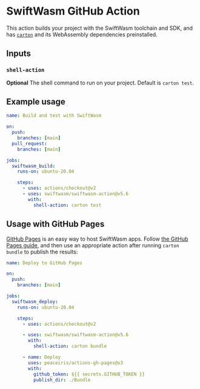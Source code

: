# SwiftWasm GitHub Action

This action builds your project with the SwiftWasm toolchain and SDK, and has [`carton`](https://carton.dev) and its WebAssembly dependencies preinstalled.

## Inputs

### `shell-action`

**Optional** The shell command to run on your project. Default is `carton test`.

## Example usage

```yml
name: Build and test with SwiftWasm

on:
  push:
    branches: [main]
  pull_request:
    branches: [main]

jobs:
  swiftwasm_build:
    runs-on: ubuntu-20.04

    steps:
      - uses: actions/checkout@v2
      - uses: swiftwasm/swiftwasm-action@v5.6
        with:
          shell-action: carton test
```

## Usage with GitHub Pages

[GitHub Pages](https://pages.github.com/) is an easy way to host SwiftWasm apps. Follow [the GitHub Pages guide](https://guides.github.com/features/pages/), and then use an appropriate action after running `carton bundle` to publish the results:

```yml
name: Deploy to GitHub Pages

on:
  push:
    branches: [main]

jobs:
  swiftwasm_deploy:
    runs-on: ubuntu-20.04

    steps:
      - uses: actions/checkout@v2

      - uses: swiftwasm/swiftwasm-action@v5.6
        with:
          shell-action: carton bundle

      - name: Deploy
        uses: peaceiris/actions-gh-pages@v3
        with:
          github_token: ${{ secrets.GITHUB_TOKEN }}
          publish_dir: ./Bundle
```
